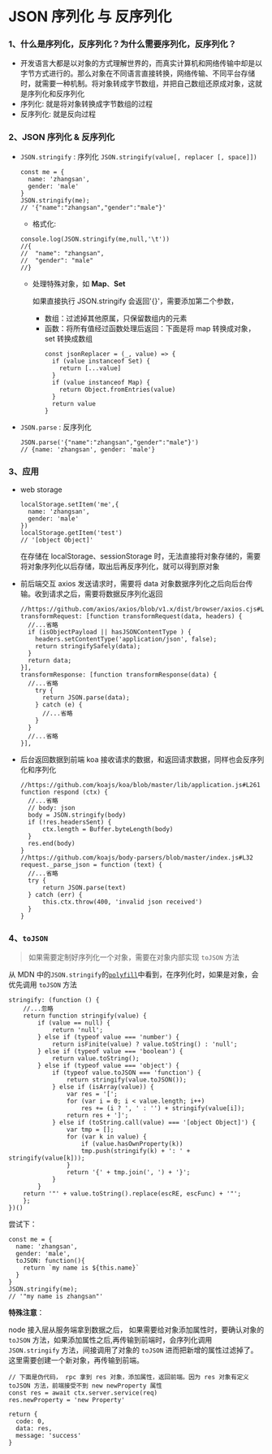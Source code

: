 # JSON 序列化 与 反序列化

### 1、什么是序列化，反序列化？为什么需要序列化，反序列化？

- 开发语言大都是以对象的方式理解世界的，而真实计算机和网络传输中却是以字节方式进行的。那么对象在不同语言直接转换，网络传输、不同平台存储时，就需要一种机制。将对象转成字节数组，并把自己数组还原成对象，这就是序列化和反序列化
- 序列化: 就是将对象转换成字节数组的过程
- 反序列化: 就是反向过程

### 2、JSON 序列化 & 反序列化

- `JSON.stringify` : 序列化 `JSON.stringify(value[, replacer [, space]])`

  ```
  const me = {
    name: 'zhangsan',
    gender: 'male'
  }
  JSON.stringify(me);
  // '{"name":"zhangsan","gender":"male"}'
  ```

  - 格式化:

  ```
  console.log(JSON.stringify(me,null,'\t'))
  //{
  //  "name": "zhangsan",
  //  "gender": "male"
  //}
  ```

  - 处理特殊对象，如 **Map**、**Set**

    如果直接执行 JSON.stringify 会返回'{}'，需要添加第二个参数，

    - 数组：过滤掉其他原属，只保留数组内的元素
    - 函数：将所有值经过函数处理后返回：下面是将 map 转换成对象，set 转换成数组
      ```
      const jsonReplacer = (_, value) => {
        if (value instanceof Set) {
          return [...value]
        }
        if (value instanceof Map) {
          return Object.fromEntries(value)
        }
        return value
      }
      ```

- `JSON.parse` : 反序列化
  ```
  JSON.parse('{"name":"zhangsan","gender":"male"}')
  // {name: 'zhangsan', gender: 'male'}
  ```

### 3、应用

- web storage

  ```
  localStorage.setItem('me',{
    name: 'zhangsan',
    gender: 'male'
  })
  localStorage.getItem('test')
  // '[object Object]'
  ```

  在存储在 localStorage、sessionStorage 时，无法直接将对象存储的，需要将对象序列化以后存储，取出后再反序列化，就可以得到原对象

- 前后端交互
  axios 发送请求时，需要将 data 对象数据序列化之后向后台传输。收到请求之后，需要将数据反序列化返回

  ```
  //https://github.com/axios/axios/blob/v1.x/dist/browser/axios.cjs#L1415
  transformRequest: [function transformRequest(data, headers) {
    //...省略
    if (isObjectPayload || hasJSONContentType ) {
      headers.setContentType('application/json', false);
      return stringifySafely(data);
    }
    return data;
  }],
  transformResponse: [function transformResponse(data) {
    //...省略
      try {
        return JSON.parse(data);
      } catch (e) {
        //...省略
      }
    }
    //...省略
  }],
  ```

- 后台返回数据到前端
  koa 接收请求的数据，和返回请求数据，同样也会反序列化和序列化
  ```
  //https://github.com/koajs/koa/blob/master/lib/application.js#L261
  function respond (ctx) {
    //...省略
    // body: json
    body = JSON.stringify(body)
    if (!res.headersSent) {
        ctx.length = Buffer.byteLength(body)
    }
    res.end(body)
  }
  //https://github.com/koajs/body-parsers/blob/master/index.js#L32
  request._parse_json = function (text) {
    //...省略
    try {
        return JSON.parse(text)
    } catch (err) {
        this.ctx.throw(400, 'invalid json received')
    }
  }
  ```

### 4、`toJSON`

> 如果需要定制好序列化一个对象，需要在对象内部实现 `toJSON` 方法

从 MDN 中的`JSON.stringify`的[`polyfill`](https://developer.mozilla.org/zh-CN/docs/Web/JavaScript/Reference/Global_Objects/JSON)中看到，在序列化时，如果是对象，会优先调用 `toJSON` 方法

```
stringify: (function () {
    //...忽略
    return function stringify(value) {
        if (value == null) {
            return 'null';
        } else if (typeof value === 'number') {
            return isFinite(value) ? value.toString() : 'null';
        } else if (typeof value === 'boolean') {
            return value.toString();
        } else if (typeof value === 'object') {
            if (typeof value.toJSON === 'function') {
                return stringify(value.toJSON());
            } else if (isArray(value)) {
                var res = '[';
                for (var i = 0; i < value.length; i++)
                    res += (i ? ', ' : '') + stringify(value[i]);
                return res + ']';
            } else if (toString.call(value) === '[object Object]') {
                var tmp = [];
                for (var k in value) {
                    if (value.hasOwnProperty(k))
                    tmp.push(stringify(k) + ': ' + stringify(value[k]));
                }
                return '{' + tmp.join(', ') + '}';
            }
        }
    return '"' + value.toString().replace(escRE, escFunc) + '"';
    };
})()
```

尝试下：

```
const me = {
  name: 'zhangsan',
  gender: 'male',
  toJSON: function(){
    return `my name is ${this.name}`
  }
}
JSON.stringify(me);
// '"my name is zhangsan"'
```

**特殊注意**：

node 接入层从服务端拿到数据之后， 如果需要给对象添加属性时，要确认对象的 `toJSON` 方法，如果添加属性之后,再传输到前端时，会序列化调用 `JSON.stringify` 方法，间接调用了对象的 `toJSON` 进而把新增的属性过滤掉了。 这里需要创建一个新对象，再传输到前端。

```
// 下面是伪代码， rpc 拿到 res 对象，添加属性，返回前端。因为 res 对象有定义 toJSON 方法，前端接受不到 new newProperty 属性
const res = await ctx.server.service(req)
res.newProperty = 'new Property'

return {
  code: 0,
  data: res,
  message: 'success'
}
```